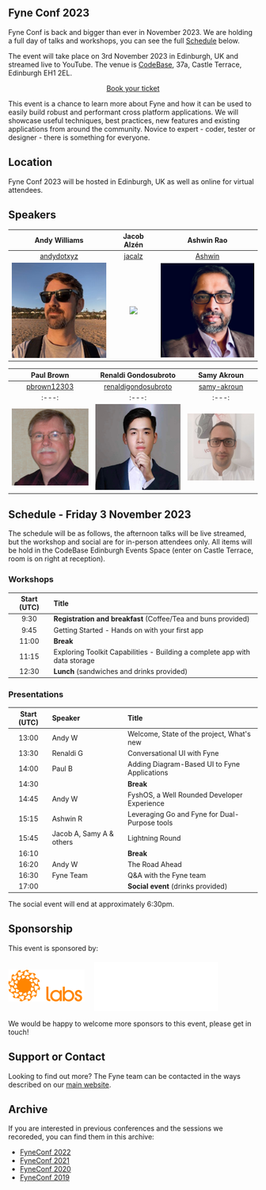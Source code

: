 ## Fyne Conf 2023

Fyne Conf is back and bigger than ever in November 2023.
We are holding a full day of talks and workshops, you can see the full [Schedule](#schedule---friday-3-november-2023) below.

The event will take place on 3rd November 2023 in Edinburgh, UK and streamed live to YouTube.
The venue is [CodeBase](https://thisiscodebase.com), 37a, Castle Terrace, Edinburgh EH1 2EL.

<p style="text-align: center">
  <a href="https://www.eventbrite.co.uk/e/699591485967?aff=oddtdtcreator" class="btn btn-primary">Book your ticket</a>
</p>

This event is a chance to learn more about Fyne and how it can be used to
easily build robust and performant cross platform applications.
We will showcase useful techniques, best practices, new features and existing applications from around the community.
Novice to expert - coder, tester or designer - there is something for everyone.

## Location

Fyne Conf 2023 will be hosted in Edinburgh, UK as well as online for virtual attendees.

## Speakers

| Andy Williams | Jacob Alzén | Ashwin Rao |
|:---:|:---:|:---:|
| [andydotxyz](https://twitter.com/andydotxyz) | [jacalz](https://github.com/jacalz) | [Ashwin](https://www.linkedin.com/in/ashwinraop/) |
| ![](/assets/img/andydotxyz.jpg) |  <img src="https://avatars3.githubusercontent.com/u/25466657?s=460&u=fd19b488f28032c9c5cf15eaf08536441d56ad93&v=4" width="200" /> | <img src="/assets/img/ash.jpg" width="200" /> |

| Paul Brown | Renaldi Gondosubroto | Samy Akroun |
|:---:|:---:|:---:|
| [pbrown12303](https://github.com/pbrown12303) | [renaldigondosubroto](https://www.linkedin.com/in/renaldigondosubroto/) | [samy-akroun](https://www.linkedin.com/in/samy-akroun-4111bb19a/) |
|:---:|:---:|:---:|
| <img src="/assets/img/pbrown12303.png" width="200" /> |  <img src="/assets/img/renaldig.jpg" width="200" /> | <img src="/assets/img/matwachich.jpeg" width="200" /> |

## Schedule - Friday 3 November 2023

The schedule will be as follows, the afternoon talks will be live streamed, but the workshop and social are for in-person attendees only.
All items will be hold in the CodeBase Edinburgh Events Space (enter on Castle Terrace, room is on right at reception).


### Workshops

| Start (UTC) | Title |
|:---:|:---|
| 9:30 | **Registration and breakfast** (Coffee/Tea and buns provided) |
| 9:45 | Getting Started - Hands on with your first app |
| 11:00 | **Break** |
| 11:15 | Exploring Toolkit Capabilities - Building a complete app with data storage |
| 12:30 | **Lunch** (sandwiches and drinks provided) |


### Presentations

| Start (UTC) | Speaker | Title |
|:---:|:---|:---|
| 13:00 | Andy W | Welcome, State of the project, What's new |
| 13:30 | Renaldi G | Conversational UI with Fyne |
| 14:00 | Paul B | Adding Diagram-Based UI to Fyne Applications |
| 14:30 | | **Break** |
| 14:45 | Andy W | FyshOS, a Well Rounded Developer Experience |
| 15:15 | Ashwin R | Leveraging Go and Fyne for Dual-Purpose tools |
| 15:45 | Jacob A, Samy A & others | Lightning Round |
| 16:10 | | **Break** |
| 16:20 | Andy W | The Road Ahead |
| 16:30 | Fyne Team | Q&A with the Fyne team |
| 17:00 | | **Social event** (drinks provided) |

The social event will end at approximately 6:30pm.

## Sponsorship

This event is sponsored by:

<a href="https://fynelabs.com" style="text-decoration: none" alt="Fyne Labs" title="Fyne Labs"><img src="assets/img/fynelabs.png" style="padding: 14pt 0;" width="154" /></a>
&nbsp;&nbsp;&nbsp;
<a href="https://thisiscodebase.com" style="text-decoration: none" alt="CodeBase" title="CodeBase"><img src="assets/img/codebase.png" style="padding-top: 5pt;" width="250" /></a>

We would be happy to welcome more sponsors to this event, please get in touch!

## Support or Contact

Looking to find out more? The Fyne team can be contacted
in the ways described on our [main website](https://fyne.io/#contact).


## Archive

If you are interested in previous conferences and the sessions we recoreded, you can find them in this archive:

* [FyneConf 2022](/archive/2022)
* [FyneConf 2021](/archive/2021)
* [FyneConf 2020](/archive/2020)
* [FyneConf 2019](/archive/2019)

